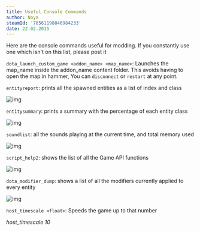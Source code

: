 ```yaml
---
title: Useful Console Commands
author: Noya
steamId: '76561198046984233'
date: 22.02.2015
---
```


Here are the console commands useful for modding. If you constantly use one which isn't on this list, please post it 

`dota_launch_custom_game <addon_name> <map_name>`: Launches the map_name inside the addon_name content folder. This avoids having to open the map in hammer, You can `disconnect` or `restart` at any point.

`entityreport`:  prints all the spawned entities as a list of index and class

![img](https://puu.sh/g7Tp0/950028a084.png)

`entitysummary`: prints a summary with the percentage of each entity class

![img](https://puu.sh/g7TmQ/9dd2962c89.png)

`soundlist`: all the sounds playing at the current time, and total memory used

![img](https://puu.sh/g7TlG/cd98c96995.png)

`script_help2`: shows the list of all the Game API functions

![img](https://puu.sh/g7U5Z/a72fc9be17.jpg)

`dota_modifier_dump`: shows a list of all the modifiers currently applied to every entity

![img](https://puu.sh/g7U53/ad13d17fae.jpg)

`host_timescale <float>`: Speeds the game up to that number

<Gfycat id="OddPaleIbadanmalimbe" />

_host_timescale 10_
